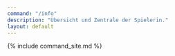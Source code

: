 ```yaml
---
command: "/info"
description: "Übersicht und Zentrale der Spielerin."
layout: default
---
```

{% include command_site.md %}

